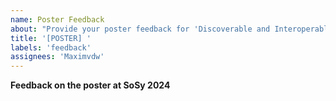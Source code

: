 ```yaml
---
name: Poster Feedback
about: "Provide your poster feedback for 'Discoverable and Interoperable Augmented Reality Environments Through Solid Pods'"
title: '[POSTER] '
labels: 'feedback'
assignees: 'Maximvdw'
---
```


**Feedback on the poster at SoSy 2024**
